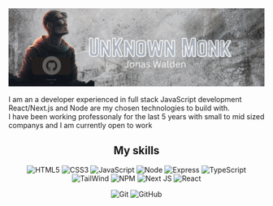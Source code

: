 <img src="./UnknownMonk1.png" />

I am an a developer experienced in full stack JavaScript development React/Next.js and Node are my chosen technologies to build with.<br>
I have been working professonaly for the last 5 years with small to mid sized companys and I am currently open to work <br>

<div align=center>
<h2>My skills</h2>
  
![HTML5](https://img.shields.io/badge/html5-%23E34F26.svg?style=for-the-badge&logo=html5&logoColor=white)
![CSS3](https://img.shields.io/badge/css3-%231572B6.svg?style=for-the-badge&logo=css3&logoColor=white)
![JavaScript](https://img.shields.io/badge/javascript-%23323330.svg?style=for-the-badge&logo=javascript&logoColor=%23F7DF1E)
![Node](https://img.shields.io/badge/node.js-%23323330.svg?style=for-the-badge&logo=nodedotjs&logoColor=%23F7DF1E)
![Express](https://img.shields.io/badge/Express-%23323330.svg?style=for-the-badge&logo=express&logoColor=%23F7DF1E)
![TypeScript](https://img.shields.io/badge/typescript-%23007ACC.svg?style=for-the-badge&logo=typescript&logoColor=white)
![TailWind](https://img.shields.io/badge/tailwindcss-blue.svg?style=for-the-badge&logo=tailwindcss&logoColor=white)
![NPM](https://img.shields.io/badge/NPM-%23CB3837.svg?style=for-the-badge&logo=npm&logoColor=white)
![Next JS](https://img.shields.io/badge/Next-black?style=for-the-badge&logo=next.js&logoColor=white)
![React](https://img.shields.io/badge/react-%2320232a.svg?style=for-the-badge&logo=react&logoColor=%2361DAFB)

![Git](https://img.shields.io/badge/git-%23F05033.svg?style=for-the-badge&logo=git&logoColor=white)
![GitHub](https://img.shields.io/badge/github-%23121011.svg?style=for-the-badge&logo=github&logoColor=white)





  </div>

